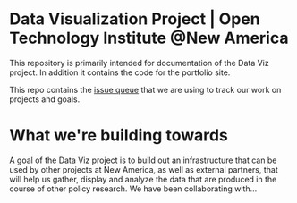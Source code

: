 # Data Visualization Project | Open Technology Institute @New America

This repository is primarily intended for documentation of the Data Viz project. In addition it contains the code for the portfolio site.

This repo contains the [issue queue](https://github.com/opentechinstitute/dataviz-project/issues) that we are using to track our work on projects and goals.

# What we're building towards

A goal of the Data Viz project is to build out an infrastructure that can be used by other projects at New America, as well as external partners, that will help us gather, display and analyze the data that are produced in the course of other policy research. We have been collaborating with…


